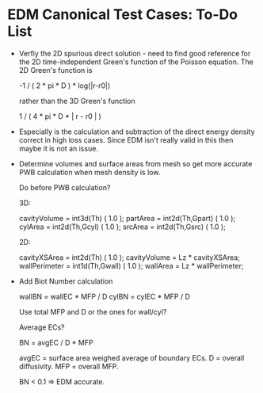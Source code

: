 # EDM Canonical Test Cases: To-Do List

* Verfiy the 2D spurious direct solution - need to find good reference
  for the 2D time-independent Green's function of the Poisson equation.
  The 2D Green's function is 
  
    -1 / ( 2 * pi * D ) * log(|r-r0|)
  
  rather than the 3D Green's function 
  
    1 / ( 4 * pi * D * | r - r0 | )

* Especially is the calculation and subtraction of the direct energy 
  density correct in high loss cases. Since EDM isn't really valid 
  in this then maybe it is not an issue.

* Determine volumes and surface areas from mesh 
  so get more accurate PWB calculation when mesh
  density is low.

  Do before PWB calculation?
 
  3D:

  cavityVolume = int3d(Th) ( 1.0 );
  partArea = int2d(Th,Gpart) ( 1.0 );
  cylArea = int2d(Th,Gcyl) ( 1.0 );
  srcArea = int2d(Th,Gsrc) ( 1.0 );

  2D:

  cavityXSArea = int2d(Th) ( 1.0 );
  cavityVolume = Lz * cavityXSArea;
  wallPerimeter = int1d(Th,Gwall) ( 1.0 );
  wallArea =  Lz * wallPerimeter;

* Add Biot Number calculation

  wallBN = wallEC * MFP / D
  cylBN = cylEC * MFP / D

  Use total MFP and D or the ones for wall/cyl?

  Average ECs?
  
  BN = avgEC / D * MFP
  
  avgEC = surface area weighed average of boundary ECs.
  D = overall diffusivity.
  MFP = overall MFP.
  
  BN < 0.1 => EDM accurate.
